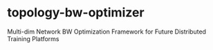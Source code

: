# topology-bw-optimizer
Multi-dim Network BW Optimization Framework for Future Distributed Training Platforms
